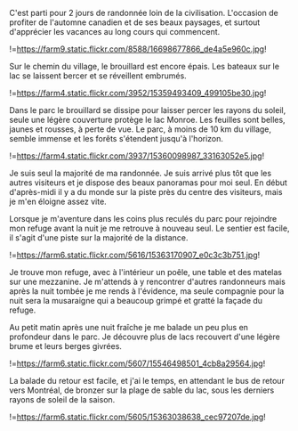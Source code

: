 C'est parti pour 2 jours de randonnée loin de la civilisation. L'occasion de profiter de l'automne canadien et de ses beaux paysages, et surtout d'apprécier les vacances au long cours qui commencent.

!=https://farm9.static.flickr.com/8588/16698677866_de4a5e960c.jpg!

Sur le chemin du village, le brouillard est encore épais. Les bateaux sur le lac se laissent bercer et se réveillent embrumés.

!=https://farm4.static.flickr.com/3952/15359493409_499105be30.jpg!

Dans le parc le brouillard se dissipe pour laisser percer les rayons du soleil, seule une légère couverture protège le lac Monroe. Les feuilles sont belles, jaunes et rousses, à perte de vue. Le parc, à moins de 10 km du village, semble immense et les forêts s'étendent jusqu'à l'horizon.

!=https://farm4.static.flickr.com/3937/15360098987_33163052e5.jpg!

Je suis seul la majorité de ma randonnée. Je suis arrivé plus tôt que les autres visiteurs et je dispose des beaux panoramas pour moi seul. En début d'après-midi il y a du monde sur la piste près du centre des visiteurs, mais je m'en éloigne assez vite. 

Lorsque je m'aventure dans les coins plus reculés du parc pour rejoindre mon refuge avant la nuit je me retrouve à nouveau seul. Le sentier est facile, il s'agit d'une piste sur la majorité de la distance.

!=https://farm6.static.flickr.com/5616/15363170907_e0c3c3b751.jpg!

Je trouve mon refuge, avec à l'intérieur un poêle, une table et des matelas sur une mezzanine. Je m'attends à y rencontrer d'autres randonneurs mais après la nuit tombée je me rends à l'évidence, ma seule compagnie pour la nuit sera la musaraigne qui a beaucoup grimpé et gratté la façade du refuge.

Au petit matin après une nuit fraîche je me balade un peu plus en profondeur dans le parc. Je découvre plus de lacs recouvert d'une légère brume et leurs berges givrées.

!=https://farm6.static.flickr.com/5607/15546498501_4cb8a29564.jpg!

La balade du retour est facile, et j'ai le temps, en attendant le bus de retour vers Montréal, de bronzer sur la plage de sable du lac, sous les derniers rayons de soleil de la saison.

!=https://farm6.static.flickr.com/5605/15363038638_cec97207de.jpg!